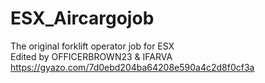 # ESX_Aircargojob
The original forklift operator job for ESX  
Edited by OFFICERBROWN23 & IFARVA
https://gyazo.com/7d0ebd204ba64208e590a4c2d8f0cf3a
